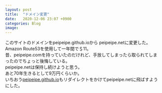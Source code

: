 ```yaml
---
layout: post
title:  "ドメイン変更"
date:   2020-12-06 23:07 +0900
categories: Blog
image: 
---
```

このサイトのドメインをpeipeipe.github.ioから peipeipe.netに変更した。  
Amazon Route53を使用して一年間で＄11。  
昔、peipeipe.comを持っていたのだけれど、手放してしまったら取られてしまったのでちょっと後悔している。  
peipeipe.netは保持し続けようと思う。  
あと70年生きるとして9万円くらいか。  
いちおう[peipeipe.github.io](https://peipeipe.github.io/)もリダイレクトをかけてpeipeipe.netに飛ばすようにした。